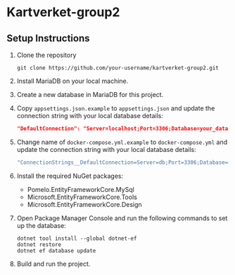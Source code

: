 # Kartverket-group2

## Setup Instructions

1. Clone the repository
   ```
   git clone https://github.com/your-username/kartverket-group2.git
   ```

2. Install MariaDB on your local machine.

3. Create a new database in MariaDB for this project.

4. Copy `appsettings.json.example` to `appsettings.json` and update the connection string with your local database details:
   ```json
   "DefaultConnection": "Server=localhost;Port=3306;Database=your_database_name;User=your_username;Password=your_password;"
   ```
   
5. Change name of `docker-compose.yml.example` to `docker-compose.yml` and update the connection string with your local database details:
   ```yml
   "ConnectionStrings__DefaultConnection=Server=db;Port=3306;Database=kartverket_db;User=root;Password=your_password;"
   ```

7. Install the required NuGet packages:
   - Pomelo.EntityFrameworkCore.MySql
   - Microsoft.EntityFrameworkCore.Tools
   - Microsoft.EntityFrameworkCore.Design

8. Open Package Manager Console and run the following commands to set up the database:
   ```
   dotnet tool install --global dotnet-ef
   dotnet restore
   dotnet ef database update
   ```

9. Build and run the project.

